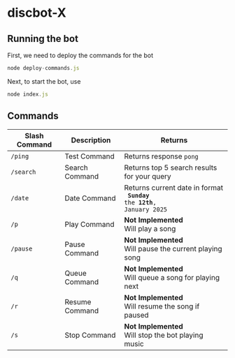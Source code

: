 # discbot-X

## Running the bot
First, we need to deploy the commands for the bot
``` javascript
node deploy-commands.js
```

Next, to start the bot, use
``` javascript
node index.js
```

## Commands
| Slash Command | Description | Returns |
|---------------|-------------|---------|
| <code>/ping</code> | Test Command | Returns response <code>pong</code> |
| <code>/search</code> | Search Command | Returns top 5 search results for your query |
| <code>/date</code> | Date Command | Returns current date in format <br> <code> **Sunday** the **12th**, <br>January 2025</code> |
| <code>/p</code> | Play Command | **Not Implemented** <br> Will play a song |
| <code>/pause</code> | Pause Command | **Not Implemented** <br> Will pause the current playing song |
| <code>/q</code> | Queue Command | **Not Implemented** <br> Will queue a song for playing next | 
| <code>/r</code> | Resume Command | **Not Implemented** <br> Will resume the song if paused |
| <code>/s</code> | Stop Command | **Not Implemented** <br> Will stop the bot playing music |
